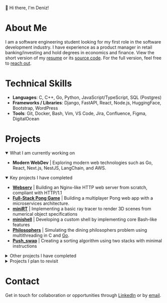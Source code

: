 👋 Hi there, I'm Deniz!

# About Me
I am a software engineering student looking for my first role in the software development industry. I have experience as a product manager in retail banking/investing and hold degrees in economics and finance.
View the short version of my [resume](https://github.com/deniz-oezdemir/resume/blob/main/deniz_oezdemir_resume.pdf) or its [source code](https://github.com/deniz-oezdemir/resume/blob/main/deniz_oezdemir_resume.tex). For the full version, feel free to [reach out](#contact).

# Technical Skills
- **Languages**: C, C++, Go, Python, JavaScript/TypeScript, SQL (Postgres)
- **Frameworks / Libraries**: Django, FastAPI, React, Node.js, HuggingFace, Bootstrap, WordPress
- **Tools**: Git, Docker, Bash, Vim, VS Code, Jira, Confluence, Figma, DigitalOcean

# Projects
<details open>
<summary>What I am currently working on</summary>

- **Modern WebDev** | Exploring modern web technologies such as Go, React, Next.js, NestJS, LangChain, and AWS.
</details>

<details open>
<summary>Key projects I have completed</summary>

- **[Webserv](https://github.com/deniz-oezdemir/Webserv)** | Building an Nginx-like HTTP web server from scratch, compliant with HTTP/1.1
- **[Full-Stack Pong Game](https://github.com/deniz-oezdemir/Transcendence)**  | Building a multiplayer Pong web app with a microservices architecture.
- **[miniRT](https://github.com/deniz-oezdemir/miniRT)** | Implementing a basic ray tracer to render 3D scenes from numerical object specifications
- **[minishell](https://github.com/deniz-oezdemir/Minishell)** | Developing a custom shell by implementing core Bash-like features
- **[Philosophers](https://github.com/deniz-oezdemir/Philosophers)** | Simulating the dining philosophers problem using multithreading in C and [Go](https://github.com/deniz-oezdemir/philo).
- **[Push_swap](https://github.com/deniz-oezdemir/Push_swap)** | Creating a sorting algorithm using two stacks with minimal instructions
</details>

<details>
<summary>Other projects I have completed</summary>

- **[Inception](https://github.com/deniz-oezdemir/Inception)** | Setting up a small multi-service infrastructure using Docker containers
- **[CPP-Intro](https://github.com/deniz-oezdemir/CPP-Intro)** | Comprehensive introduction to Object-Oriented Programming with C++
- **[NetPractice](https://github.com/deniz-oezdemir/NetPractice)** | Fixing network configurations with subnetting
- **[FDF](https://github.com/deniz-oezdemir/FDF)** | Visualizing 3D wireframes from 2D height maps using isometric projection
- **[Pipex](https://github.com/deniz-oezdemir/Pipex)** | Recreating Unix pipe functionality to handle command chaining
- **[Born2beRoot](https://github.com/deniz-oezdemir/Born2beRoot)** | Setting up a virtual machine with specific security and admin configurations
- **[ft_printf](https://github.com/deniz-oezdemir/ft_printf)** | Reimplementing the printf function from the C standard library
- **[libft](https://github.com/deniz-oezdemir/libft)** | Creating a custom library replicating key C functions
</details>

<details>
<summary>Projects I plan to revisit</summary>

- **[Personal Webpage](https://github.com/deniz-oezdemir/deniz-oezdemir.github.io)** | Creating a website to share my thoughts, projects, and learnings. I started with [deniz.fyi](https://deniz.fyi) and plan to expand it further.
- **[Webcam Pong](https://github.com/deniz-oezdemir/pongcam)** | A simple Pong game where you control the paddle with your index finger. Try the MVP at [deniz.fyi/pongcam](https://deniz.fyi/pongcam).
</details>

# Contact
Get in touch for collaboration or opportunities through [LinkedIn](https://www.linkedin.com/in/denizoezdemir/) or by [email](mailto:heydeniz@proton.me).
